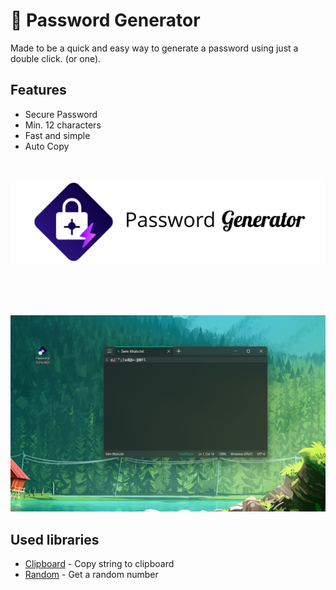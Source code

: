 🔐 Password Generator
=========================

Made to be a quick and easy way to generate a password using just a double click. (or one).

## Features
- Secure Password
- Min. 12 characters
- Fast and simple
- Auto Copy 

</br>

![applogo](./doc/app_logo.png)

</br>
</br>
</br>

![thumbnail](./doc/thumb2.png)

## Used libraries
- [Clipboard](https://pypi.org/project/clipboard/) - Copy string to clipboard
- [Random](https://docs.python.org/3/library/random.html#functions-for-integers) - Get a random number  